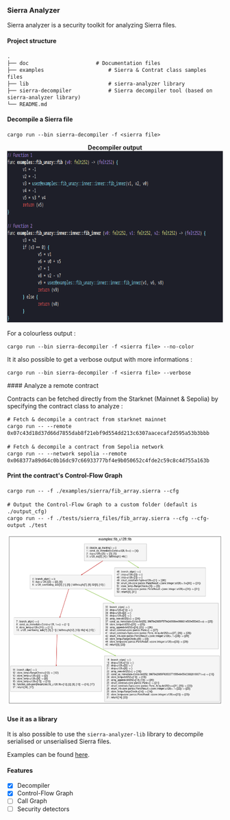 ### Sierra Analyzer

Sierra analyzer is a security toolkit for analyzing Sierra files.

#### Project structure 

```
.
├── doc               		 # Documentation files
├── examples                     # Sierra & Contrat class samples files
├── lib               	         # sierra-analyzer library
├── sierra-decompiler            # Sierra decompiler tool (based on sierra-analyzer library)
└── README.md
```

#### Decompile a Sierra file

```
cargo run --bin sierra-decompiler -f <sierra file>
```

<p align="center">
	<b> Decompiler output  </b></br>
	<img height="400px" src="/doc/images/decompiler-output.png"/></br>
</p>

For a colourless output : 

```
cargo run --bin sierra-decompiler -f <sierra file> --no-color
```

It it also possible to get a verbose output with more informations : 

```
cargo run --bin sierra-decompiler -f <sierra file> --verbose
```

#### Analyze a remote contract

Contracts can be fetched directly from the Starknet (Mainnet & Sepolia) by specifying the contract class to analyze : 

```
# Fetch & decompile a contract from starknet mainnet 
cargo run -- --remote 0x07c43d18d37d66d7855dab8f21ebf9d554dd213c6307aacecaf2d595a53b3bbb

# Fetch & decompile a contract from Sepolia network
cargo run -- --network sepolia --remote 0x068377a89d64c0b16dc97c66933777bf4e9b050652c4fde2c59c8c4d755a163b
```

#### Print the contract's Control-Flow Graph

```
cargo run -- -f ./examples/sierra/fib_array.sierra --cfg  

# Output the Control-Flow Graph to a custom folder (default is ./output_cfg)
cargo run -- -f ./tests/sierra_files/fib_array.sierra --cfg --cfg-output ./test 
```

<p align="center">
	<img src="/doc/images/cfg-output.png" height="400px"/>
</p>

#### Use it as a library 

It is also possible to use the `sierra-analyzer-lib` library to decompile serialised or unserialised Sierra files.

Examples can be found [here](/lib/examples/).

#### Features

- [x] Decompiler
- [x] Control-Flow Graph
- [ ] Call Graph
- [ ] Security detectors
